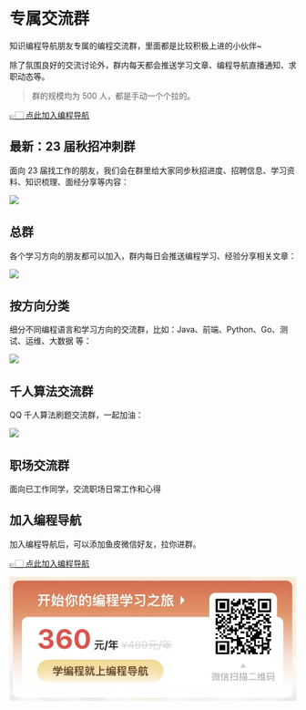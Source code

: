 # 专属交流群

知识编程导航朋友专属的编程交流群，里面都是比较积极上进的小伙伴~

除了氛围良好的交流讨论外，群内每天都会推送学习文章、编程导航直播通知、求职动态等。

> 群的规模均为 500 人，都是手动一个个拉的。

[👉🏻 点此加入编程导航](https://yuyuanweb.feishu.cn/wiki/SDtMwjR1DituVpkz5MLc3fZLnzb)

## 最新：23 届秋招冲刺群

面向 23 届找工作的朋友，我们会在群里给大家同步秋招进度、招聘信息、学习资料、知识梳理、面经分享等内容：

![](https://www.codefather.cn/img/image-20220621122144450.png)



## 总群

各个学习方向的朋友都可以加入，群内每日会推送编程学习、经验分享相关文章：

![](https://www.codefather.cn/img/image-20220621122404796.png)



## 按方向分类

细分不同编程语言和学习方向的交流群，比如：Java、前端、Python、Go、测试、运维、大数据 等：

![](https://www.codefather.cn/img/image-20220621122535913.png)



## 千人算法交流群

QQ 千人算法刷题交流群，一起加油：

![](https://www.codefather.cn/img/image-20220703133053386.png)



## 职场交流群

面向已工作同学，交流职场日常工作和心得



## 加入编程导航

加入编程导航后，可以添加鱼皮微信好友，拉你进群。

[👉🏻 点此加入编程导航](https://yuyuanweb.feishu.cn/wiki/SDtMwjR1DituVpkz5MLc3fZLnzb)

![](../../image/join_us.png)